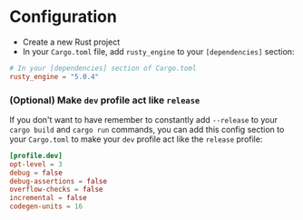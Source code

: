 # Configuration

- Create a new Rust project
- In your `Cargo.toml` file, add `rusty_engine` to your `[dependencies]` section:

```toml
# In your [dependencies] section of Cargo.toml
rusty_engine = "5.0.4"
```

### (Optional) Make `dev` profile act like `release`

If you don't want to have remember to constantly add `--release` to your `cargo build` and `cargo run` commands, you can add this config section to your `Cargo.toml` to make your `dev` profile act like the `release` profile:

```toml
[profile.dev]
opt-level = 3
debug = false
debug-assertions = false
overflow-checks = false
incremental = false
codegen-units = 16
```
